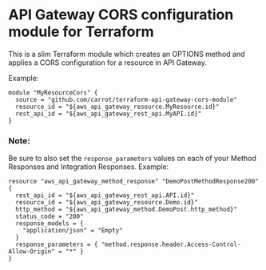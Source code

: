 # API Gateway CORS configuration module for Terraform

This is a slim Terraform module which creates an OPTIONS method and applies a CORS configuration for a resource in API Gateway.

Example: 
```
module "MyResourceCors" {
  source = "github.com/carrot/terraform-api-gateway-cors-module"
  resource_id = "${aws_api_gateway_resource.MyResource.id}"
  rest_api_id = "${aws_api_gateway_rest_api.MyAPI.id}"
}
```

### Note:
Be sure to also set the `response_parameters` values on each of your Method Responses and Integration Responses.
Example:
```
resource "aws_api_gateway_method_response" "DemoPostMethodResponse200" {
  rest_api_id = "${aws_api_gateway_rest_api.API.id}"
  resource_id = "${aws_api_gateway_resource.Demo.id}"
  http_method = "${aws_api_gateway_method.DemoPost.http_method}"
  status_code = "200"
  response_models = {
    "application/json" = "Empty"
  }
  response_parameters = { "method.response.header.Access-Control-Allow-Origin" = "*" }
}
```
